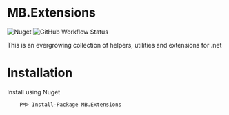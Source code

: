 # MB.Extensions
![Nuget](https://img.shields.io/nuget/v/MB.Extensions?style=plastic)
![GitHub Workflow Status](https://img.shields.io/github/workflow/status/martinobordin/MB.Extensions/Publish%20on%20NuGet?style=plastic)

This is an evergrowing collection of helpers, utilities and extensions for .net

# Installation
Install using Nuget

        PM> Install-Package MB.Extensions

